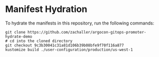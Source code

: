 # Manifest Hydration

To hydrate the manifests in this repository, run the following commands:

```shell
git clone https://github.com/zachaller/argocon-gitops-promoter-hydrate-demo
# cd into the cloned directory
git checkout 9c3b30041c31a81d106b39b08bfe9f70f116a877
kustomize build ./user-configuration/production/us-west-1
```
